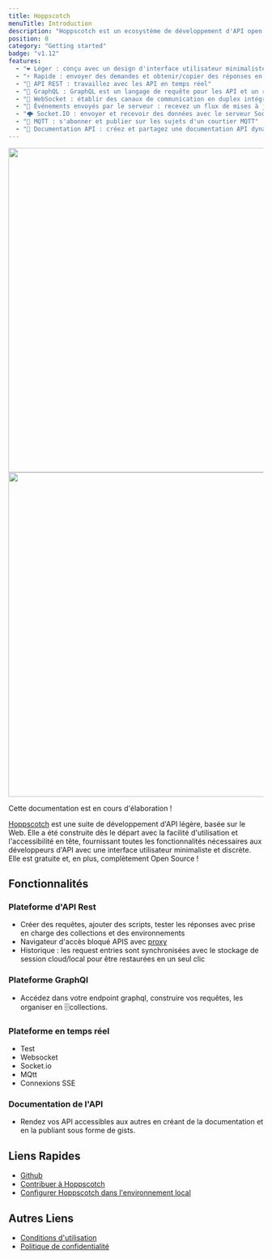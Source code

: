 ```yaml
---
title: Hoppscotch
menuTitle: Introduction
description: "Hoppscotch est un ecosystème de développement d'API open source."
position: 0
category: "Getting started"
badge: "v1.12"
features:
  - "❤️ Léger : conçu avec un design d'interface utilisateur minimaliste"
  - "⚡️ Rapide : envoyer des demandes et obtenir/copier des réponses en temps réel"
  - "🚀 API REST : travaillez avec les API en temps réel"
  - "🔮 GraphQL : GraphQL est un langage de requête pour les API et un runtime pour répondre à ces requêtes avec vos données existantes"
  - "🔌 WebSocket : établir des canaux de communication en duplex intégral sur une seule connexion TCP"
  - "📡 Événements envoyés par le serveur : recevez un flux de mises à jour d'un serveur via une connexion HTTP sans recourir à l'interrogation"
  - "🌩 Socket.IO : envoyer et recevoir des données avec le serveur SocketIO"
  - "🦟 MQTT : s'abonner et publier sur les sujets d'un courtier MQTT"
  - "📄 Documentation API : créez et partagez une documentation API dynamique facilement et rapidement"
---
```


<img src="/preview-light.png" class="light-img" width="1280" height="640" alt=""/>
<img src="/preview-dark.png" class="dark-img" width="1280" height="640" alt=""/>

<alert type="success">

Cette documentation est en cours d'élaboration !

</alert>

[Hoppscotch](https://www.hoppscotch.io) est une suite de développement d'API légère, basée sur le Web. Elle a été construite dès le départ avec la facilité d'utilisation et l'accessibilité en tête, fournissant toutes les fonctionnalités nécessaires aux développeurs d'API avec une interface utilisateur minimaliste et discrète. Elle est gratuite et, en plus, complètement Open Source !

## Fonctionnalités

### Plateforme d'API Rest

- Créer des requêtes, ajouter des scripts, tester les réponses avec prise en charge des collections et des environnements
- Navigateur d'accès bloqué APIS avec [proxy](https://github.com/hoppscotch/proxyscotch)
- Historique : les request entries sont synchronisées avec le stockage de session cloud/local pour être restaurées en un seul clic

### Plateforme GraphQl

- Accédez dans votre endpoint graphql, construire vos requêtes, les organiser en 🗄️collections.

### Plateforme en temps réel

- Test
- Websocket
- Socket.io
- MQtt
- Connexions SSE

### Documentation de l'API

- Rendez vos API accessibles aux autres en créant de la documentation et en la publiant sous forme de gists.

## Liens Rapides

- [Github](https://github.com/hoppscotch)
- [Contribuer à Hoppscotch](/community/contribution-guide)
- [Configurer Hoppscotch dans l'environnement local](/community/local-setup)

## Autres Liens

- [Conditions d'utilisation](/terms)
- [Politique de confidentialité](/privacy)